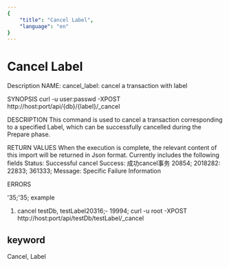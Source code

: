 ```yaml
---
{
    "title": "Cancel Label",
    "language": "en"
}
---
```


<!-- 
Licensed to the Apache Software Foundation (ASF) under one
or more contributor license agreements.  See the NOTICE file
distributed with this work for additional information
regarding copyright ownership.  The ASF licenses this file
to you under the Apache License, Version 2.0 (the
"License"); you may not use this file except in compliance
with the License.  You may obtain a copy of the License at

  http://www.apache.org/licenses/LICENSE-2.0

Unless required by applicable law or agreed to in writing,
software distributed under the License is distributed on an
"AS IS" BASIS, WITHOUT WARRANTIES OR CONDITIONS OF ANY
KIND, either express or implied.  See the License for the
specific language governing permissions and limitations
under the License.
-->

# Cancel Label
Description
NAME:
cancel_label: cancel a transaction with label

SYNOPSIS
curl -u user:passwd -XPOST http://host:port/api/{db}/{label}/_cancel

DESCRIPTION
This command is used to cancel a transaction corresponding to a specified Label, which can be successfully cancelled during the Prepare phase.

RETURN VALUES
When the execution is complete, the relevant content of this import will be returned in Json format. Currently includes the following fields
Status: Successful cancel
Success: 成功cancel事务
20854; 2018282: 22833; 361333;
Message: Specific Failure Information

ERRORS

'35;'35; example

1. cancel testDb, testLabel20316;- 19994;
curl -u root -XPOST http://host:port/api/testDb/testLabel/_cancel

## keyword
Cancel, Label
